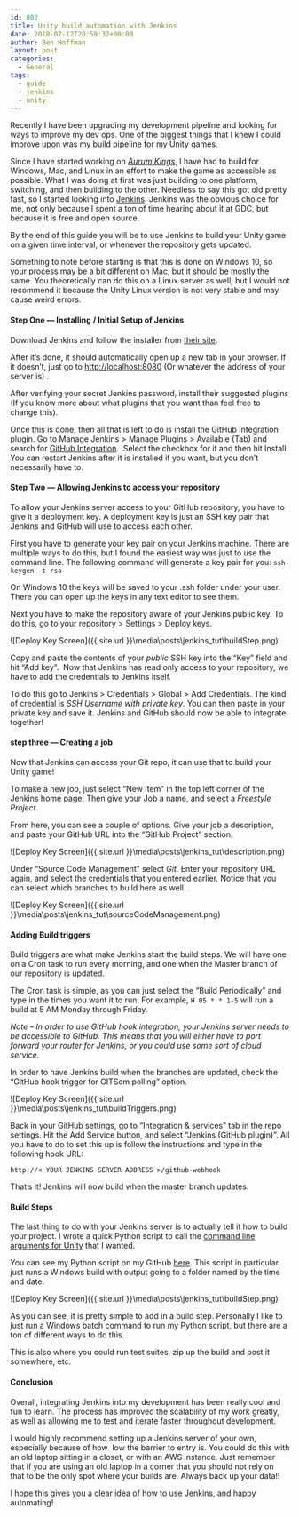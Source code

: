 ```yaml
---
id: 802
title: Unity build automation with Jenkins
date: 2018-07-12T20:59:32+00:00
author: Ben Hoffman
layout: post
categories:
  - General
tags:
  - guide
  - jenkins
  - unity
---
```

Recently I have been upgrading my development pipeline and looking for ways to improve my dev ops. One of the biggest things that I knew I could improve upon was my build pipeline for my Unity games.

Since I have started working on [_Aurum Kings_](https://store.steampowered.com/app/848460/Aurum_Kings/), I have had to build for Windows, Mac, and Linux in an effort to make the game as accessible as possible. What I was doing at first was just building to one platform, switching, and then building to the other. Needless to say this got old pretty fast, so I started looking into [Jenkins](https://jenkins.io/). Jenkins was the obvious choice for me, not only because I spent a ton of time hearing about it at GDC, but because it is free and open source.

By the end of this guide you will be to use Jenkins to build your Unity game on a given time interval, or whenever the repository gets updated.

Something to note before starting is that this is done on Windows 10, so your process may be a bit different on Mac, but it should be mostly the same. You theoretically can do this on a Linux server as well, but I would not recommend it because the Unity Linux version is not very stable and may cause weird errors.

#### Step One &#8212; Installing / Initial Setup of Jenkins

Download Jenkins and follow the installer from [their site](https://jenkins.io/download/).

After it&#8217;s done, it should automatically open up a new tab in your browser. If it doesn&#8217;t, just go to <http://localhost:8080> (Or whatever the address of your server is) .

After verifying your secret Jenkins password, install their suggested plugins (If you know more about what plugins that you want than feel free to change this).

Once this is done, then all that is left to do is install the GitHub Integration plugin. Go to Manage Jenkins > Manage Plugins > Available (Tab) and search for [GitHub Integration](https://plugins.jenkins.io/github-pullrequest).  Select the checkbox for it and then hit Install. You can restart Jenkins after it is installed if you want, but you don&#8217;t necessarily have to.

#### Step Two &#8212; Allowing Jenkins to access your repository

To allow your Jenkins server access to your GitHub repository, you have to give it a deployment key. A deployment key is just an SSH key pair that Jenkins and GitHub will use to access each other.

First you have to generate your key pair on your Jenkins machine. There are multiple ways to do this, but I found the easiest way was just to use the command line. The following command will generate a key pair for you: `ssh-keygen -t rsa`

On Windows 10 the keys will be saved to your .ssh folder under your user. There you can open up the keys in any text editor to see them.

Next you have to make the repository aware of your Jenkins public key. To do this, go to your repository > Settings > Deploy keys.

![Deploy Key Screen]({{ site.url }}\media\posts\jenkins_tut\buildStep.png)

Copy and paste the contents of your _public_ SSH key into the &#8220;Key&#8221; field and hit &#8220;Add key&#8221;.  Now that Jenkins has read only access to your repository, we have to add the credentials to Jenkins itself.

To do this go to Jenkins > Credentials > Global > Add Credentials. The kind of credential is _SSH Username with private key_. You can then paste in your private key and save it. Jenkins and GitHub should now be able to integrate together!

#### step three &#8212; Creating a job

Now that Jenkins can access your Git repo, it can use that to build your Unity game!

To make a new job, just select &#8220;New Item&#8221; in the top left corner of the Jenkins home page. Then give your Job a name, and select a _Freestyle Project._

From here, you can see a couple of options. Give your job a description, and paste your GitHub URL into the &#8220;GitHub Project&#8221; section.

![Deploy Key Screen]({{ site.url }}\media\posts\jenkins_tut\description.png)


Under &#8220;Source Code Management&#8221; select _Git._ Enter your repository URL again, and select the credentials that you entered earlier. Notice that you can select which branches to build here as well.

![Deploy Key Screen]({{ site.url }}\media\posts\jenkins_tut\sourceCodeManagement.png)


#### Adding Build triggers

Build triggers are what make Jenkins start the build steps. We will have one on a Cron task to run every morning, and one when the Master branch of our repository is updated.

The Cron task is simple, as you can just select the &#8220;Build Periodically&#8221; and type in the times you want it to run. For example, `H 05 * * 1-5` will run a build at 5 AM Monday through Friday.

*Note &#8211; In order to use GitHub hook integration, your Jenkins server needs to be accessible to GitHub. This means that you will either have to port forward your router for Jenkins, or you could use some sort of cloud service.*

In order to have Jenkins build when the branches are updated, check the &#8220;GitHub hook trigger for GITScm polling&#8221; option.

![Deploy Key Screen]({{ site.url }}\media\posts\jenkins_tut\buildTriggers.png)


Back in your GitHub settings, go to &#8220;Integration & services&#8221; tab in the repo settings. Hit the Add Service button, and select &#8220;Jenkins (GitHub plugin)&#8221;. All you have to do to set this up is follow the instructions and type in the following hook URL:

`http://< YOUR JENKINS SERVER ADDRESS >/github-webhook`

That&#8217;s it! Jenkins will now build when the master branch updates.

#### Build Steps

The last thing to do with your Jenkins server is to actually tell it how to build your project. I wrote a quick Python script to call the <a href="https://docs.unity3d.com/Manual/CommandLineArguments.html" target="_blank">command line arguments for Unity</a> that I wanted.

You can see my Python script on my GitHub <a href="https://github.com/BenjaFriend/AurumKings-Build" target="_blank" rel="noopener">here</a>. This script in particular just runs a Windows build with output going to a folder named by the time and date.

![Deploy Key Screen]({{ site.url }}\media\posts\jenkins_tut\buildStep.png)


As you can see, it is pretty simple to add in a build step. Personally I like to just run a Windows batch command to run my Python script, but there are a ton of different ways to do this.

This is also where you could run test suites, zip up the build and post it somewhere, etc.

#### Conclusion

Overall, integrating Jenkins into my development has been really cool and fun to learn. The process has improved the scalability of my work greatly, as well as allowing me to test and iterate faster throughout development.

I would highly recommend setting up a Jenkins server of your own, especially because of how  low the barrier to entry is. You could do this with an old laptop sitting in a closet, or with an AWS instance. Just remember that if you are using an old laptop in a corner that you should not rely on that to be the only spot where your builds are. Always back up your data!!

I hope this gives you a clear idea of how to use Jenkins, and happy automating!
